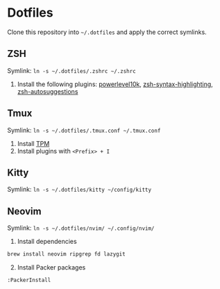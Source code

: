 # Dotfiles

Clone this repository into `~/.dotfiles` and apply the correct symlinks.

## ZSH

Symlink: `ln -s ~/.dotfiles/.zshrc ~/.zshrc`

1. Install the following plugins: [powerlevel10k](https://github.com/romkatv/powerlevel10k), [zsh-syntax-highlighting](https://github.com/zsh-users/zsh-syntax-highlighting), [zsh-autosuggestions](https://github.com/zsh-users/zsh-autosuggestions)

## Tmux

Symlink: `ln -s ~/.dotfiles/.tmux.conf ~/.tmux.conf`

1. Install [TPM](https://github.com/tmux-plugins/tpm)
2. Install plugins with `<Prefix> + I`

## Kitty

Symlink: `ln -s ~/.dotfiles/kitty ~/config/kitty`

## Neovim

Symlink: `ln -s ~/.dotfiles/nvim/ ~/.config/nvim/`

1. Install dependencies

```sh
brew install neovim ripgrep fd lazygit
```

2. Install Packer packages

```vimscript
:PackerInstall
```

